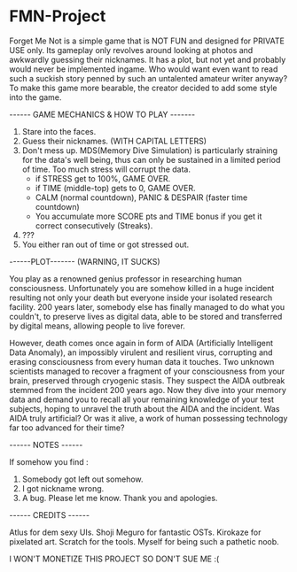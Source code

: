 # FMN-Project
Forget Me Not is a simple game that is NOT FUN and designed for PRIVATE USE only. Its gameplay only revolves around looking at photos and awkwardly guessing their nicknames. It has a plot, but not yet and probably would never be implemented ingame. Who would want even want to read such a suckish story penned by such an untalented amateur writer anyway? To make this game more bearable, the creator decided to add some style into the game.

------ GAME MECHANICS & HOW TO PLAY -------
1. Stare into the faces.
2. Guess their nicknames. (WITH CAPITAL LETTERS)
3. Don't mess up.
    MDS(Memory Dive Simulation) is particularly straining for
    the data's well being, thus can only be sustained in a limited 
    period of time. Too much stress will corrupt the data.
    - if STRESS get to 100%, GAME OVER.
    - if TIME (middle-top) gets to 0, GAME OVER.
    - CALM (normal countdown), PANIC & DESPAIR (faster time 
      countdown)
    - You accumulate more SCORE pts and TIME bonus if you get it 
       correct consecutively (Streaks).
4. ???
5. You either ran out of time or got stressed out.

------PLOT------- (WARNING, IT SUCKS)

   You play as a renowned genius professor in researching human consciousness. Unfortunately you are somehow killed in a huge incident resulting not only your death but everyone inside your isolated research facility. 200 years later, somebody else has finally managed to do what you couldn't, to preserve lives as digital data, able to be stored and transferred by digital means, allowing people to live forever.

   However, death comes once again in form of AIDA (Artificially Intelligent Data Anomaly), an impossibly virulent and resilient virus,  corrupting and erasing consciousness from every human data it touches. Two unknown scientists managed to recover a fragment of your consciousness from your brain, preserved through cryogenic stasis. They suspect the AIDA outbreak stemmed from the incident 200 years ago. Now they dive into your memory data and demand you to recall all your remaining knowledge of your test subjects, hoping to unravel the truth about the AIDA and the incident. Was AIDA truly artificial? Or was it alive, a work of human possessing technology far too advanced for their time?

------ NOTES ------

If somehow you find :
1. Somebody got left out somehow.
2. I got nickname wrong.
3. A bug.
Please let me know. Thank you and apologies.

------ CREDITS ------

Atlus for dem sexy UIs.
Shoji Meguro for fantastic OSTs.
Kirokaze for pixelated art.
Scratch for the tools.
Myself for being such a pathetic noob.

I WON'T MONETIZE THIS PROJECT SO DON'T SUE ME :(
